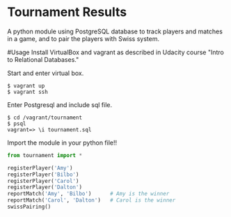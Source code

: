 Tournament Results
==
A python module using PostgreSQL database to track players and matches in a game, and to pair the players with Swiss system.


#Usage
Install VirtualBox and vagrant as described in Udacity course "Intro to Relational Databases."

Start and enter virtual box.
```
$ vagrant up
$ vagrant ssh
```

Enter Postgresql and include sql file.
```
$ cd /vagrant/tournament
$ psql
vagrant=> \i tournament.sql
```

Import the module in your python file!!
```python
from tournament import *

registerPlayer('Amy')
registerPlayer('Bilbo')
registerPlayer('Carol')
registerPlayer('Dalton')
reportMatch('Amy', 'Bilbo')      # Amy is the winner
reportMatch('Carol', 'Dalton')   # Carol is the winner
swissPairing()
```
